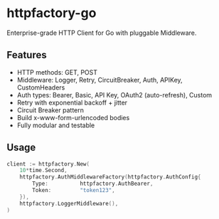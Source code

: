 # httpfactory-go

Enterprise-grade HTTP Client for Go with pluggable Middleware.

## Features

- HTTP methods: GET, POST
- Middleware: Logger, Retry, CircuitBreaker, Auth, APIKey, CustomHeaders
- Auth types: Bearer, Basic, API Key, OAuth2 (auto-refresh), Custom
- Retry with exponential backoff + jitter
- Circuit Breaker pattern
- Build x-www-form-urlencoded bodies
- Fully modular and testable

## Usage

```go
client := httpfactory.New(
    10*time.Second,
    httpfactory.AuthMiddlewareFactory(httpfactory.AuthConfig{
        Type:          httpfactory.AuthBearer,
        Token:         "token123",
    }),
    httpfactory.LoggerMiddleware(),
)
```
